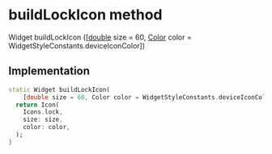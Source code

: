 


# buildLockIcon method








Widget buildLockIcon
([[double](https://api.flutter.dev/flutter/dart-core/double-class.html) size = 60, [Color](https://api.flutter.dev/flutter/dart-ui/Color-class.html) color = WidgetStyleConstants.deviceIconColor])








## Implementation

```dart
static Widget buildLockIcon(
    [double size = 60, Color color = WidgetStyleConstants.deviceIconColor]) {
  return Icon(
    Icons.lock,
    size: size,
    color: color,
  );
}
```







